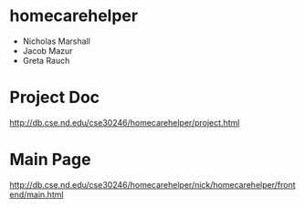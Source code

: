 # homecarehelper
- Nicholas Marshall
- Jacob Mazur
- Greta Rauch

# Project Doc
http://db.cse.nd.edu/cse30246/homecarehelper/project.html

# Main Page
http://db.cse.nd.edu/cse30246/homecarehelper/nick/homecarehelper/frontend/main.html
